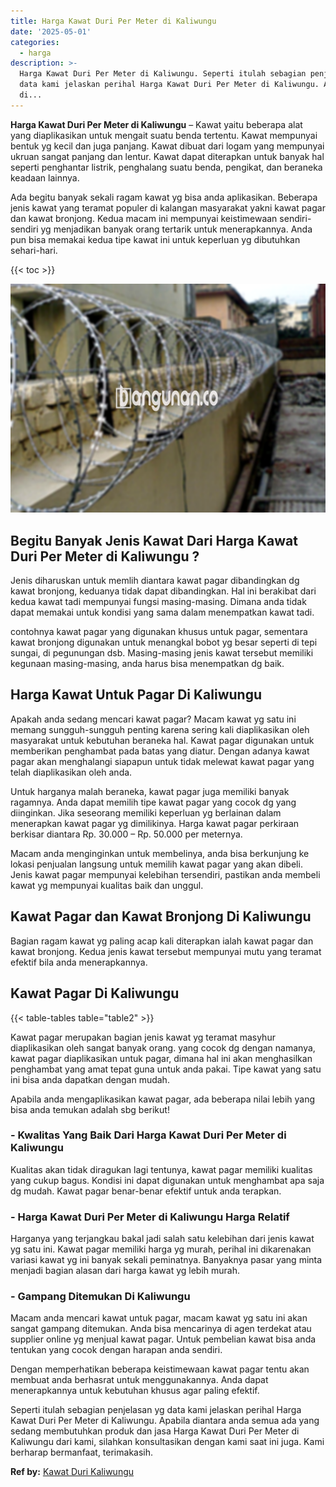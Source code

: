 ```yaml
---
title: Harga Kawat Duri Per Meter di Kaliwungu
date: '2025-05-01'
categories:
  - harga
description: >-
  Harga Kawat Duri Per Meter di Kaliwungu. Seperti itulah sebagian penjelasan yg
  data kami jelaskan perihal Harga Kawat Duri Per Meter di Kaliwungu. Apabila
  di...
---
```


**Harga Kawat Duri Per Meter di Kaliwungu** – Kawat yaitu beberapa alat yang diaplikasikan untuk mengait suatu benda tertentu. Kawat mempunyai bentuk yg kecil dan juga panjang. Kawat dibuat dari logam yang mempunyai ukruan sangat panjang dan lentur. Kawat dapat diterapkan untuk banyak hal seperti penghantar listrik, penghalang suatu benda, pengikat, dan beraneka keadaan lainnya.

Ada begitu banyak sekali ragam kawat yg bisa anda aplikasikan. Beberapa jenis kawat yang teramat populer di kalangan masyarakat yakni kawat pagar dan kawat bronjong. Kedua macam ini mempunyai keistimewaan sendiri-sendiri yg menjadikan banyak orang tertarik untuk menerapkannya. Anda pun bisa memakai kedua tipe kawat ini untuk keperluan yg dibutuhkan sehari-hari.

{{< toc >}}

![Harga Kawat Duri Per Meter di Kaliwungu](/images/jual-kawat-murah49.png)

## Begitu Banyak Jenis Kawat Dari Harga Kawat Duri Per Meter di Kaliwungu ?

Jenis diharuskan untuk memlih diantara kawat pagar dibandingkan dg kawat bronjong, keduanya tidak dapat dibandingkan. Hal ini berakibat dari kedua kawat tadi mempunyai fungsi masing-masing. Dimana anda tidak dapat memakai untuk kondisi yang sama dalam menempatkan kawat tadi.

contohnya kawat pagar yang digunakan khusus untuk pagar, sementara kawat bronjong digunakan untuk menangkal bobot yg besar seperti di tepi sungai, di pegunungan dsb. Masing-masing jenis kawat tersebut memiliki kegunaan masing-masing, anda harus bisa menempatkan dg baik.

## Harga Kawat Untuk Pagar Di Kaliwungu

Apakah anda sedang mencari kawat pagar? Macam kawat yg satu ini memang sungguh-sungguh penting karena sering kali diaplikasikan oleh masyarakat untuk kebutuhan beraneka hal. Kawat pagar digunakan untuk memberikan penghambat pada batas yang diatur. Dengan adanya kawat pagar akan menghalangi siapapun untuk tidak melewat kawat pagar yang telah diaplikasikan oleh anda.

Untuk harganya malah beraneka, kawat pagar juga memiliki banyak ragamnya. Anda dapat memilih tipe kawat pagar yang cocok dg yang diinginkan. Jika seseorang memiliki keperluan yg berlainan dalam menerapkan kawat pagar yg dimilikinya. Harga kawat pagar perkiraan berkisar diantara Rp. 30.000 – Rp. 50.000 per meternya.

Macam anda menginginkan untuk membelinya, anda bisa berkunjung ke lokasi penjualan langsung untuk memilih kawat pagar yang akan dibeli. Jenis kawat pagar mempunyai kelebihan tersendiri, pastikan anda membeli kawat yg mempunyai kualitas baik dan unggul.

## Kawat Pagar dan Kawat Bronjong Di Kaliwungu

Bagian ragam kawat yg paling acap kali diterapkan ialah kawat pagar dan kawat bronjong. Kedua jenis kawat tersebut mempunyai mutu yang teramat efektif bila anda menerapkannya.

## Kawat Pagar Di Kaliwungu

{{< table-tables table="table2" >}}

Kawat pagar merupakan bagian jenis kawat yg teramat masyhur diaplikasikan oleh sangat banyak orang. yang cocok dg dengan namanya, kawat pagar diaplikasikan untuk pagar, dimana hal ini akan menghasilkan penghambat yang amat tepat guna untuk anda pakai. Tipe kawat yang satu ini bisa anda dapatkan dengan mudah.

Apabila anda mengaplikasikan kawat pagar, ada beberapa nilai lebih yang bisa anda temukan adalah sbg berikut!

### \- Kwalitas Yang Baik Dari Harga Kawat Duri Per Meter di Kaliwungu

Kualitas akan tidak diragukan lagi tentunya, kawat pagar memiliki kualitas yang cukup bagus. Kondisi ini dapat digunakan untuk menghambat apa saja dg mudah. Kawat pagar benar-benar efektif untuk anda terapkan.

### \- Harga Kawat Duri Per Meter di Kaliwungu Harga Relatif

Harganya yang terjangkau bakal jadi salah satu kelebihan dari jenis kawat yg satu ini. Kawat pagar memiliki harga yg murah, perihal ini dikarenakan variasi kawat yg ini banyak sekali peminatnya. Banyaknya pasar yang minta menjadi bagian alasan dari harga kawat yg lebih murah.

### \- Gampang Ditemukan Di Kaliwungu

Macam anda mencari kawat untuk pagar, macam kawat yg satu ini akan sangat gampang ditemukan. Anda bisa mencarinya di agen terdekat atau supplier online yg menjual kawat pagar. Untuk pembelian kawat bisa anda tentukan yang cocok dengan harapan anda sendiri.

Dengan memperhatikan beberapa keistimewaan kawat pagar tentu akan membuat anda berhasrat untuk menggunakannya. Anda dapat menerapkannya untuk kebutuhan khusus agar paling efektif.

Seperti itulah sebagian penjelasan yg data kami jelaskan perihal Harga Kawat Duri Per Meter di Kaliwungu. Apabila diantara anda semua ada yang sedang membutuhkan produk dan jasa Harga Kawat Duri Per Meter di Kaliwungu dari kami, silahkan konsultasikan dengan kami saat ini juga. Kami berharap bermanfaat, terimakasih.

**Ref by:** [Kawat Duri Kaliwungu](https://id.wikipedia.org/wiki/Kawat)
